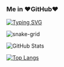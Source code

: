 ### Me in ❤️GitHub❤️

[![Typing SVG](https://readme-typing-svg.demolab.com?font=JetBrains+Mono&pause=1000&center=true&vCenter=true&multiline=true&repeat=false&width=800&height=80&lines=Welcome+to+KevinMatt's+workshop;Do+not+go+gentle+into+that+good+night)](https://git.io/typing-svg)

![snake-grid](https://kevinmatt-1303917904.cos.ap-chengdu.myqcloud.com/github-contribution-grid-snake.svg)

![GitHub Stats](https://github-readme-stats.vercel.app/api?username=kevinmatthe&count_private=true&show_icons=true)

[![Top Langs](https://github-readme-stats.vercel.app/api/top-langs/?username=kevinmatthe&layout=compact)](https://github.com/anuraghazra/github-readme-stats)
